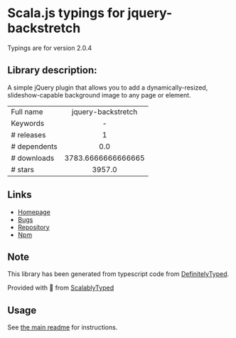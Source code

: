 
# Scala.js typings for jquery-backstretch

Typings are for version 2.0.4

## Library description:
A simple jQuery plugin that allows you to add a dynamically-resized, slideshow-capable background image to any page or element.

|                    |                 |
| ------------------ | :-------------: |
| Full name          | jquery-backstretch |
| Keywords           | - |
| # releases         | 1 |
| # dependents       | 0.0 |
| # downloads        | 3783.6666666666665 |
| # stars            | 3957.0 |

## Links
- [Homepage](https://github.com/jquery-backstretch/jquery-backstretch#readme)
- [Bugs](https://github.com/jquery-backstretch/jquery-backstretch/issues)
- [Repository](https://github.com/jquery-backstretch/jquery-backstretch)
- [Npm](https://www.npmjs.com/package/jquery-backstretch)
    


## Note
This library has been generated from typescript code from [DefinitelyTyped](https://definitelytyped.org).

Provided with :purple_heart: from [ScalablyTyped](https://github.com/oyvindberg/ScalablyTyped)

## Usage
See [the main readme](../../readme.md) for instructions.


